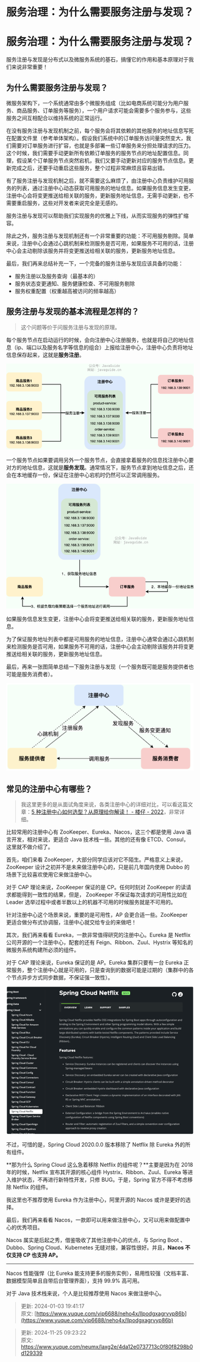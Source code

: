 # 服务治理：为什么需要服务注册与发现？

# 服务治理：为什么需要服务注册与发现？
服务注册与发现是分布式以及微服务系统的基石，搞懂它的作用和基本原理对于我们来说非常重要！

## 为什么需要服务注册与发现？
微服务架构下，一个系统通常由多个微服务组成（比如电商系统可能分为用户服务、商品服务、订单服务等服务），一个用户请求可能会需要多个服务参与，这些服务之间互相配合以维持系统的正常运行。



在没有服务注册与发现机制之前，每个服务会将其依赖的其他服务的地址信息写死在配置文件里（参考单体架构）。假设我们系统中的订单服务访问量突然变大，我们需要对订单服务进行扩容，也就是多部署一些订单服务来分担处理请求的压力。这个时候，我们需要手动更新所有依赖订单服务的服务节点的地址配置信息。同理，假设某个订单服务节点突然宕机，我们又要手动更新对应的服务节点信息。更新完成之后，还要手动重启这些服务，整个过程非常麻烦且容易出错。



有了服务注册与发现机制之后，就不需要这么麻烦了，由注册中心负责维护可用服务的列表，通过注册中心动态获取可用服务的地址信息。如果服务信息发生变更，注册中心会将变更推送给相关联的服务，更新服务地址信息，无需手动更新，也不需要重启服务，这些对开发者来说完全是无感的。



服务注册与发现可以帮助我们实现服务的优雅上下线，从而实现服务的弹性扩缩容。



除此之外，服务注册与发现机制还有一个非常重要的功能：不可用服务剔除。简单来说，注册中心会通过心跳机制来检测服务是否可用，如果服务不可用的话，注册中心会主动剔除该服务并将变更推送给相关联的服务，更新服务地址信息。



最后，我们再来总结补充一下，一个完备的服务注册与发现应该具备的功能：



+ 服务注册以及服务查询（最基本的）
+ 服务状态变更通知、服务健康检查、不可用服务剔除
+ 服务权重配置（权重越高被访问的频率越高）

## 服务注册与发现的基本流程是怎样的？
> 这个问题等价于问服务注册与发现的原理。
>



每个服务节点在启动运行的时候，会向注册中心注册服务，也就是将自己的地址信息（ip、端口以及服务名字等信息的组合）上报给注册中心，注册中心负责将地址信息保存起来，这就是**服务注册**。

![1732497801576-d623c306-e339-434f-a8ba-e6ba2d5aa1a8.png](./img/uBNgRBkEN3V2YJEL/1732497801576-d623c306-e339-434f-a8ba-e6ba2d5aa1a8-980813.png)



一个服务节点如果要调用另外一个服务节点，会直接拿着服务的信息找注册中心要对方的地址信息，这就是**服务发现**。通常情况下，服务节点拿到地址信息之后，还会在本地缓存一份，保证在注册中心宕机时仍然可以正常调用服务。

![1732497801641-73e97574-4294-4c37-a238-850286c81154.png](./img/uBNgRBkEN3V2YJEL/1732497801641-73e97574-4294-4c37-a238-850286c81154-359912.png)



如果服务信息发生变更，注册中心会将变更推送给相关联的服务，更新服务地址信息。



为了保证服务地址列表中都是可用服务的地址信息，注册中心通常会通过心跳机制来检测服务是否可用，如果服务不可用的话，注册中心会主动剔除该服务并将变更推送给相关联的服务，更新服务地址信息。



最后，再来一张图简单总结一下服务注册与发现（一个服务既可能是服务提供者也可能是服务消费者）。

![1732497801716-54f0f286-509a-4e1f-affc-949444443690.png](./img/uBNgRBkEN3V2YJEL/1732497801716-54f0f286-509a-4e1f-affc-949444443690-088515.png)

## 常见的注册中心有哪些？
> 我这里更多的是从面试角度来说，各类注册中心的详细对比，可以看这篇文章：[5 种注册中心如何选型？从原理给你解读！ - 楼仔 - 2022](https://mp.weixin.qq.com/s?__biz=Mzg3OTU5NzQ1Mw==&mid=2247486918&idx=1&sn=5651cd0b4b9c8e68bcfa55c00c0950d6&chksm=cf034f24f874c632511684057337a744c54702543ec3690aa06dbf4bbaf980b2828f52276c9b&scene=21#wechat_redirect)，非常详细。
>



比较常用的注册中心有 ZooKeeper、Eureka、Nacos，这三个都是使用 Java 语言开发，相对来说，更适合 Java 技术栈一些。其他的还有像 ETCD、Consul，这里就不做介绍了。



首先，咱们来看 ZooKeeper，大部分同学应该对它不陌生。严格意义上来说，ZooKeeper 设计之初并不是未来做注册中心的，只是前几年国内使用 Dubbo 的场景下比较喜欢使用它来做注册中心。



对于 CAP 理论来说，ZooKeeper 保证的是 CP。任何时刻对 ZooKeeper 的读请求都能得到一致性的结果，但是， ZooKeeper 不保证每次请求的可用性比如在 Leader 选举过程中或者半数以上的机器不可用的时候服务就是不可用的。



针对注册中心这个场景来说，重要的是可用性，AP 会更合适一些。ZooKeeper 更适合做分布式协调服，注册中心就交给专业的来做吧！



其次，我们再来看看 Eureka，一款非常值得研究的注册中心。Eureka 是 Netflix 公司开源的一个注册中心，配套的还有 Feign、Ribbon、Zuul、Hystrix 等知名的微服务系统构建所必须的组件。



对于 CAP 理论来说，Eureka 保证的是 AP。Eureka 集群只要有一台 Eureka 正常服务，整个注册中心就是可用的，只是查询到的数据可能是过期的（集群中的各个节点异步方式同步数据，不保证强一致性）。

![1732497801786-2c96a079-9588-4478-a325-4d5864d6dc9a.png](./img/uBNgRBkEN3V2YJEL/1732497801786-2c96a079-9588-4478-a325-4d5864d6dc9a-593753.png)

不过，可惜的是，Spring Cloud 2020.0.0 版本移除了 Netflix 除 Eureka 外的所有组件。



**那为什么 Spring Cloud 这么急着移除 Netflix 的组件呢？**主要是因为在 2018 年的时候，Netflix 宣布其开源的核心组件 Hystrix、Ribbon、Zuul、Eureka 等进入维护状态，不再进行新特性开发，只修 BUG。于是，Spring 官方不得不考虑移除 Netflix 的组件。



我这里也不推荐使用 Eureka 作为注册中心，阿里开源的 Nacos 或许是更好的选择。



最后，我们再来看看 Nacos，一款即可以用来做注册中心，又可以用来做配置中心的优秀项目。

Nacos 属实是后起之秀，借鉴吸收了其他注册中心的优点，与 Spring Boot 、Dubbo、Spring Cloud、Kubernetes 无缝对接，兼容性很好。并且，**Nacos 不仅支持 CP 也支持 AP。**

---

Nacos 性能强悍（比 Eureka 能支持更多的服务实例），易用性较强（文档丰富、数据模型简单且自带后台管理界面），支持 99.9% 高可用。



对于 Java 技术栈来说，个人是比较推荐使用 Nacos 来做注册中心。



> 更新: 2024-01-03 19:41:17  
原文: [https://www.yuque.com/vip6688/neho4x/llpodgxagrvyp86b](https://www.yuque.com/vip6688/neho4x/llpodgxagrvyp86b)
>



> 更新: 2024-11-25 09:23:22  
> 原文: <https://www.yuque.com/neumx/laxg2e/4da12e0737713c0f80f8298b0d129339>